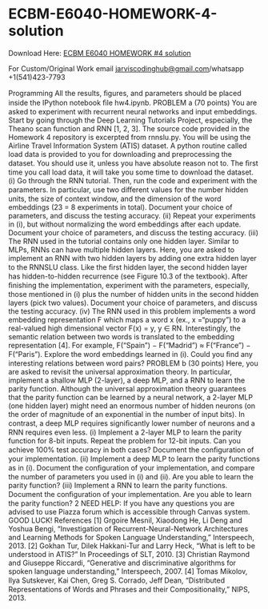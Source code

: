 # ECBM-E6040-HOMEWORK-4-solution

Download Here: [ECBM E6040 HOMEWORK #4 solution](https://jarviscodinghub.com/assignment/ecbm-e6040-homework-4-solution/)

For Custom/Original Work email jarviscodinghub@gmail.com/whatsapp +1(541)423-7793

Programming
All the results, ﬁgures, and parameters should be placed inside the IPython notebook ﬁle hw4.ipynb.
PROBLEM a (70 points)
You are asked to experiment with recurrent neural networks and input embeddings. Start by going through the Deep Learning Tutorials Project, especially, the Theano scan function and RNN [1, 2, 3]. The source code provided in the Homework 4 repository is excerpted from rnnslu.py.
You will be using the Airline Travel Information System (ATIS) dataset. A python routine called load data is provided to you for downloading and preprocessing the dataset. You should use it, unless you have absolute reason not to. The ﬁrst time you call load data, it will take you some time to download the dataset.
(i) Go through the RNN tutorial. Then, run the code and experiment with the parameters. In particular, use two diﬀerent values for the number hidden units, the size of context window, and the dimension of the word embeddings (23 = 8
experiments in total). Document your choice of parameters, and discuss the testing accuracy.
(ii) Repeat your experiments in (i), but without normalizing the word embeddings after each update. Document your choice of parameters, and discuss the testing accuracy.
(iii) The RNN used in the tutorial contains only one hidden layer. Similar to MLPs, RNNs can have multiple hidden layers. Here, you are asked to implement an RNN with two hidden layers by adding one extra hidden layer to the RNNSLU class. Like the ﬁrst hidden layer, the second hidden layer has hidden-to-hidden recurrence (see Figure 10.3 of the textbook). After ﬁnishing the implementation, experiment with the parameters, especially, those mentioned in (i) plus the number of hidden units in the second hidden layers (pick two values). Document your choice of parameters, and discuss the testing accuracy.
(iv) The RNN used in this problem implements a word embedding representation F which maps a word x (ex., x =“puppy”) to a real-valued high dimensional vector F(x) = y, y ∈ RN. Interestingly, the semantic relation between two words is translated to the embedding representation [4]. For example, F(“Spain”) − F(“Madrid”) ≈ F(“France”) − F(“Paris”). Explore the word embeddings learned in (i). Could you ﬁnd any interesting relations between word pairs?
PROBLEM b (30 points)
Here, you are asked to revisit the universal approximation theory. In particular, implement a shallow MLP (2-layer), a deep MLP, and a RNN to learn the parity function. Although the universal approximation theory guarantees that the parity function can be learned by a neural network, a 2-layer MLP (one hidden layer) might need an enormous number of hidden neurons (on the order of magnitude of an exponential in the number of input bits). In contrast, a deep MLP requires signiﬁcantly lower number of neurons and a RNN requires even less.
(i) Implement a 2-layer MLP to learn the parity function for 8-bit inputs. Repeat the problem for 12-bit inputs. Can you achieve 100% test accuracy in both cases? Document the conﬁguration of your implementation.
(ii) Implement a deep MLP to learn the parity functions as in (i). Document the conﬁguration of your implementation, and compare the number of parameters you used in (i) and (ii). Are you able to learn the parity function?
(iii) Implement a RNN to learn the parity functions. Document the conﬁguration of your implementation. Are you able to learn the parity function?
2
NEED HELP:
If you have any questions you are advised to use Piazza forum which is accessible through Canvas system.
GOOD LUCK!
References
[1] Grgoire Mesnil, Xiaodong He, Li Deng and Yoshua Bengi, “Investigation of Recurrent-Neural-Network Architectures and Learning Methods for Spoken Language Understanding,” Interspeech, 2013.
[2] Gokhan Tur, Dilek Hakkani-Tur and Larry Heck, “What is left to be understood in ATIS?” In Proceedings of SLT, 2010.
[3] Christian Raymond and Giuseppe Riccardi, “Generative and discriminative algorithms for spoken language understanding,” Interspeech, 2007.
[4] Tomas Mikolov, Ilya Sutskever, Kai Chen, Greg S. Corrado, Jeﬀ Dean, “Distributed Representations of Words and Phrases and their Compositionality,” NIPS, 2013.
